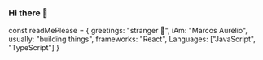 ### Hi there 👋

 const readMePlease = {
  greetings: "stranger 👋",
  iAm: "Marcos Aurélio",
  usually: "building things",
  frameworks: "React",
  Languages: ["JavaScript", "TypeScript"]
}
